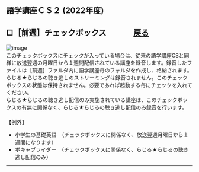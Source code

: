 ## 語学講座ＣＳ２ (2022年度) 
## □［前週］チェックボックス 　　　    [戻る](https://csreviser.github.io/CaptureStream2/) 
![image](https://user-images.githubusercontent.com/46049273/206841061-e1a228a9-059e-43ee-a0b6-3e9630fa7421.png)　　　　          　　　　　　           
このチェックボックスにチェックが入っている場合は、従来の語学講座CSと同様に放送翌週の月曜日から１週間配信されている講座を録音します。録音したファイルは［前週］ファルダ内に語学講座毎のフォルダを作成し、格納されます。らじる★らじるの聴き逃しのストリーミングは録音されません。このチェックボックスの状態は保持されません。必要であれば起動する毎にチェックを入れてください。                 
らじる★らじるの聴き逃し配信のみ実施されている講座は、このチェックボックスの有無に関係なく、らじる★らじるの聴き逃し配信のみ録音を行います。                               
 　　　　　　                   
【例外】                  
* 小学生の基礎英語　（チェックボックスに関係なく、放送翌週月曜日から１週間になります）
* ボキャブライダー　（チェックボックスに関係なく、らじる★らじるの聴き逃し配信のみ）


*** 
 <link rel="shortcut icon" type="image/x-icon" href="https://avatars.githubusercontent.com/u/46049273?v=4">
 <meta name="twitter:image:src" content="https://avatars.githubusercontent.com/u/46049273?v=4">
